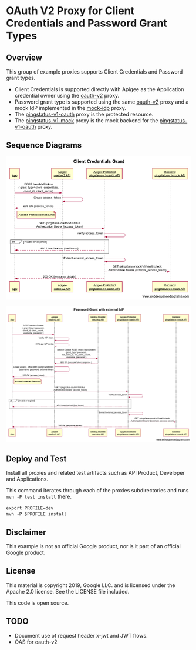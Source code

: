 # OAuth V2 Proxy for Client Credentials and Password Grant Types

## Overview
This group of example proxies supports Client Credentials and Password grant types.

- Client Credentials is supported directly with Apigee as the Application credential owner using the [oauth-v2](oauth-v2/README.md) proxy.
- Password grant type is supported using the same [oauth-v2](oauth-v2/README.md) proxy and a mock IdP implemented in the [mock-idp](mock-idp/README.md) proxy.
- The [pingstatus-v1-oauth](pingstatus-v1-oauth/README.md) proxy is the protected resource.
- The [pingstatus-v1-mock](pingstatus-v1-mock/README.md) proxy is the mock backend for the [pingstatus-v1-oauth](pingstatus-v1-oauth/README.md) proxy.

## Sequence Diagrams
![Client Credentials](ClientCredentialsGrant.png)

![Password Grant](PasswordGrant.png)

## Deploy and Test
Install all proxies and related test artifacts such as API Product, Developer and Applications. 

This command iterates through each of the proxies subdirectories and runs `mvn -P test install` there.

```
export PROFILE=dev
mvn -P $PROFILE install
```

## Disclaimer
This example is not an official Google product, nor is it part of an official Google product.

## License
This material is copyright 2019, Google LLC. and is licensed under the Apache 2.0 license. See the LICENSE file included.

This code is open source.

## TODO
* Document use of request header x-jwt and JWT flows.
* OAS for oauth-v2
